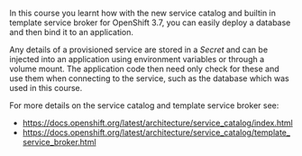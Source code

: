 In this course you learnt how with the new service catalog and builtin in template service broker for OpenShift 3.7, you can easily deploy a database and then bind it to an application.

Any details of a provisioned service are stored in a _Secret_ and can be injected into an application using environment variables or through a volume mount. The application code then need only check for these and use them when connecting to the service, such as the database which was used in this course.

For more details on the service catalog and template service broker see:

* https://docs.openshift.org/latest/architecture/service_catalog/index.html
* https://docs.openshift.org/latest/architecture/service_catalog/template_service_broker.html
